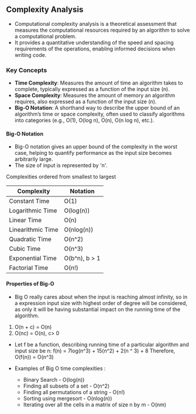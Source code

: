 
##  Complexity Analysis

- Computational complexity analysis is a theoretical assessment that measures the computational resources required by an algorithm to solve a computational problem.
- It provides a quantitative understanding of the speed and spacing requirements of the operations, enabling informed decisions when writing code.

### Key Concepts

- **Time Complexity**: Measures the amount of time an algorithm takes to complete, typically expressed as a function of the input size (n).
- **Space Complexity**: Measures the amount of memory an algorithm requires, also expressed as a function of the input size (n).
- **Big-O Notation**: A shorthand way to describe the upper bound of an algorithm’s time or space complexity, often used to classify algorithms into categories (e.g., O(1), O(log n), O(n), O(n log n), etc.).

#### Big-O Notation

- Big-O notation gives an upper bound of the complexity in the worst case, helping to quantify performance as the input size becomes arbitrarily large.
- The size of input is represented by 'n'.

Complexities ordered from smallest to largest

| Complexity        | Notation      |
| ----------------- | ------------- |
| Constant Time     | O(1)          |
| Logarithmic Time  | O(log(n))     |
| Linear Time       | O(n)          |
| Linearithmic Time | O(nlog(n))    |
| Quadratic Time    | O(n^2)        |
| Cubic Time        | O(n^3)        |
| Exponential Time  | O(b^n), b > 1 |
| Factorial Time    | O(n!)         |

#### Properties of Big-O

- Big O really cares about when the input is reaching almost infinity, so in a expression input size with highest order of degree will be considered, as only it will be having substantial impact on the running time of the algorithm.

1. O(n + c) = O(n)
2. O(nc) = O(n), c> 0

- Let f be a function, describing running time of a particular algorithm and input size be n: 
  f(n) = 7log(n^3) + 15(n^2) + 2(n ^ 3) + 8
  Therefore, O(f(n)) = O(n^3)

- Examples of Big O time complexities :
	- Binary Search - O(log(n))
	- Finding all subsets of a set - O(n^2)
	- Finding all permutations of a string - O(n!)
	- Sorting using mergesort - O(nlog(n))
	- Iterating over all the cells in a matrix of size n by m - O(nm)


 